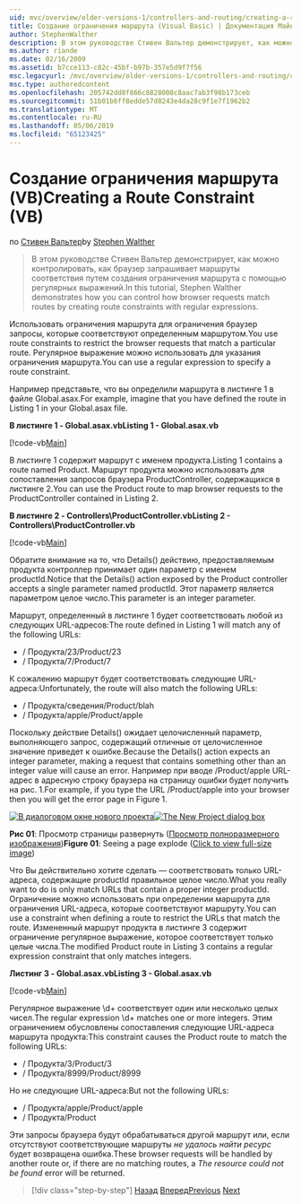 ```yaml
---
uid: mvc/overview/older-versions-1/controllers-and-routing/creating-a-route-constraint-vb
title: Создание ограничения маршрута (Visual Basic) | Документация Майкрософт
author: StephenWalther
description: В этом руководстве Стивен Вальтер демонстрирует, как можно контролировать, как браузер запрашивает маршруты соответствия путем создания ограничения маршрута с помощью регулярных выражений.
ms.author: riande
ms.date: 02/16/2009
ms.assetid: b7cce113-c82c-45bf-b97b-357e5d9f7f56
msc.legacyurl: /mvc/overview/older-versions-1/controllers-and-routing/creating-a-route-constraint-vb
msc.type: authoredcontent
ms.openlocfilehash: 205742dd8f866c8828008c8aac7ab3f98b173ceb
ms.sourcegitcommit: 51b01b6ff8edde57d8243e4da28c9f1e7f1962b2
ms.translationtype: MT
ms.contentlocale: ru-RU
ms.lasthandoff: 05/06/2019
ms.locfileid: "65123425"
---
```

# <a name="creating-a-route-constraint-vb"></a><span data-ttu-id="8a511-103">Создание ограничения маршрута (VB)</span><span class="sxs-lookup"><span data-stu-id="8a511-103">Creating a Route Constraint (VB)</span></span>

<span data-ttu-id="8a511-104">по [Стивен Вальтер](https://github.com/StephenWalther)</span><span class="sxs-lookup"><span data-stu-id="8a511-104">by [Stephen Walther](https://github.com/StephenWalther)</span></span>

> <span data-ttu-id="8a511-105">В этом руководстве Стивен Вальтер демонстрирует, как можно контролировать, как браузер запрашивает маршруты соответствия путем создания ограничения маршрута с помощью регулярных выражений.</span><span class="sxs-lookup"><span data-stu-id="8a511-105">In this tutorial, Stephen Walther demonstrates how you can control how browser requests match routes by creating route constraints with regular expressions.</span></span>

<span data-ttu-id="8a511-106">Использовать ограничения маршрута для ограничения браузер запросы, которые соответствуют определенным маршрутом.</span><span class="sxs-lookup"><span data-stu-id="8a511-106">You use route constraints to restrict the browser requests that match a particular route.</span></span> <span data-ttu-id="8a511-107">Регулярное выражение можно использовать для указания ограничения маршрута.</span><span class="sxs-lookup"><span data-stu-id="8a511-107">You can use a regular expression to specify a route constraint.</span></span>

<span data-ttu-id="8a511-108">Например представьте, что вы определили маршрута в листинге 1 в файле Global.asax.</span><span class="sxs-lookup"><span data-stu-id="8a511-108">For example, imagine that you have defined the route in Listing 1 in your Global.asax file.</span></span>

<span data-ttu-id="8a511-109">**В листинге 1 - Global.asax.vb**</span><span class="sxs-lookup"><span data-stu-id="8a511-109">**Listing 1 - Global.asax.vb**</span></span>

[!code-vb[Main](creating-a-route-constraint-vb/samples/sample1.vb)]

<span data-ttu-id="8a511-110">В листинге 1 содержит маршрут с именем продукта.</span><span class="sxs-lookup"><span data-stu-id="8a511-110">Listing 1 contains a route named Product.</span></span> <span data-ttu-id="8a511-111">Маршрут продукта можно использовать для сопоставления запросов браузера ProductController, содержащихся в листинге 2.</span><span class="sxs-lookup"><span data-stu-id="8a511-111">You can use the Product route to map browser requests to the ProductController contained in Listing 2.</span></span>

<span data-ttu-id="8a511-112">**В листинге 2 - Controllers\ProductController.vb**</span><span class="sxs-lookup"><span data-stu-id="8a511-112">**Listing 2 - Controllers\ProductController.vb**</span></span>

[!code-vb[Main](creating-a-route-constraint-vb/samples/sample2.vb)]

<span data-ttu-id="8a511-113">Обратите внимание на то, что Details() действию, предоставляемым продукта контроллер принимает один параметр с именем productId.</span><span class="sxs-lookup"><span data-stu-id="8a511-113">Notice that the Details() action exposed by the Product controller accepts a single parameter named productId.</span></span> <span data-ttu-id="8a511-114">Этот параметр является параметром целое число.</span><span class="sxs-lookup"><span data-stu-id="8a511-114">This parameter is an integer parameter.</span></span>

<span data-ttu-id="8a511-115">Маршрут, определенный в листинге 1 будет соответствовать любой из следующих URL-адресов:</span><span class="sxs-lookup"><span data-stu-id="8a511-115">The route defined in Listing 1 will match any of the following URLs:</span></span>

- <span data-ttu-id="8a511-116">/ Продукта/23</span><span class="sxs-lookup"><span data-stu-id="8a511-116">/Product/23</span></span>
- <span data-ttu-id="8a511-117">/ Продукта/7</span><span class="sxs-lookup"><span data-stu-id="8a511-117">/Product/7</span></span>

<span data-ttu-id="8a511-118">К сожалению маршрут будет соответствовать следующие URL-адреса:</span><span class="sxs-lookup"><span data-stu-id="8a511-118">Unfortunately, the route will also match the following URLs:</span></span>

- <span data-ttu-id="8a511-119">/ Продукта/сведения</span><span class="sxs-lookup"><span data-stu-id="8a511-119">/Product/blah</span></span>
- <span data-ttu-id="8a511-120">/ Продукта/apple</span><span class="sxs-lookup"><span data-stu-id="8a511-120">/Product/apple</span></span>

<span data-ttu-id="8a511-121">Поскольку действие Details() ожидает целочисленный параметр, выполняющего запрос, содержащий отличные от целочисленное значение приведет к ошибке.</span><span class="sxs-lookup"><span data-stu-id="8a511-121">Because the Details() action expects an integer parameter, making a request that contains something other than an integer value will cause an error.</span></span> <span data-ttu-id="8a511-122">Например при вводе /Product/apple URL-адрес в адресную строку браузера на страницу ошибки будет получить на рис. 1.</span><span class="sxs-lookup"><span data-stu-id="8a511-122">For example, if you type the URL /Product/apple into your browser then you will get the error page in Figure 1.</span></span>

<span data-ttu-id="8a511-123">[![В диалоговом окне нового проекта](creating-a-route-constraint-vb/_static/image1.jpg)](creating-a-route-constraint-vb/_static/image1.png)</span><span class="sxs-lookup"><span data-stu-id="8a511-123">[![The New Project dialog box](creating-a-route-constraint-vb/_static/image1.jpg)](creating-a-route-constraint-vb/_static/image1.png)</span></span>

<span data-ttu-id="8a511-124">**Рис 01**: Просмотр страницы развернуть ([Просмотр полноразмерного изображения](creating-a-route-constraint-vb/_static/image2.png))</span><span class="sxs-lookup"><span data-stu-id="8a511-124">**Figure 01**: Seeing a page explode ([Click to view full-size image](creating-a-route-constraint-vb/_static/image2.png))</span></span>

<span data-ttu-id="8a511-125">Что Вы действительно хотите сделать — соответствовать только URL-адреса, содержащие productId правильное целое число.</span><span class="sxs-lookup"><span data-stu-id="8a511-125">What you really want to do is only match URLs that contain a proper integer productId.</span></span> <span data-ttu-id="8a511-126">Ограничение можно использовать при определении маршрута для ограничения URL-адреса, которые соответствуют маршруту.</span><span class="sxs-lookup"><span data-stu-id="8a511-126">You can use a constraint when defining a route to restrict the URLs that match the route.</span></span> <span data-ttu-id="8a511-127">Измененный маршрут продукта в листинге 3 содержит ограничение регулярное выражение, которое соответствует только целые числа.</span><span class="sxs-lookup"><span data-stu-id="8a511-127">The modified Product route in Listing 3 contains a regular expression constraint that only matches integers.</span></span>

<span data-ttu-id="8a511-128">**Листинг 3 - Global.asax.vb**</span><span class="sxs-lookup"><span data-stu-id="8a511-128">**Listing 3 - Global.asax.vb**</span></span>

[!code-vb[Main](creating-a-route-constraint-vb/samples/sample3.vb)]

<span data-ttu-id="8a511-129">Регулярное выражение \d+ соответствует один или несколько целых чисел.</span><span class="sxs-lookup"><span data-stu-id="8a511-129">The regular expression \d+ matches one or more integers.</span></span> <span data-ttu-id="8a511-130">Этим ограничением обусловлены сопоставления следующие URL-адреса маршрута продукта:</span><span class="sxs-lookup"><span data-stu-id="8a511-130">This constraint causes the Product route to match the following URLs:</span></span>

- <span data-ttu-id="8a511-131">/ Продукта/3</span><span class="sxs-lookup"><span data-stu-id="8a511-131">/Product/3</span></span>
- <span data-ttu-id="8a511-132">/ Продукта/8999</span><span class="sxs-lookup"><span data-stu-id="8a511-132">/Product/8999</span></span>

<span data-ttu-id="8a511-133">Но не следующие URL-адреса:</span><span class="sxs-lookup"><span data-stu-id="8a511-133">But not the following URLs:</span></span>

- <span data-ttu-id="8a511-134">/ Продукта/apple</span><span class="sxs-lookup"><span data-stu-id="8a511-134">/Product/apple</span></span>
- <span data-ttu-id="8a511-135">/ Продукта</span><span class="sxs-lookup"><span data-stu-id="8a511-135">/Product</span></span>

<span data-ttu-id="8a511-136">Эти запросы браузера будут обрабатываться другой маршрут или, если отсутствуют соответствующие маршруты *не удалось найти ресурс* будет возвращена ошибка.</span><span class="sxs-lookup"><span data-stu-id="8a511-136">These browser requests will be handled by another route or, if there are no matching routes, a *The resource could not be found* error will be returned.</span></span>

> [!div class="step-by-step"]
> <span data-ttu-id="8a511-137">[Назад](creating-custom-routes-vb.md)
> [Вперед](creating-a-custom-route-constraint-vb.md)</span><span class="sxs-lookup"><span data-stu-id="8a511-137">[Previous](creating-custom-routes-vb.md)
[Next](creating-a-custom-route-constraint-vb.md)</span></span>
